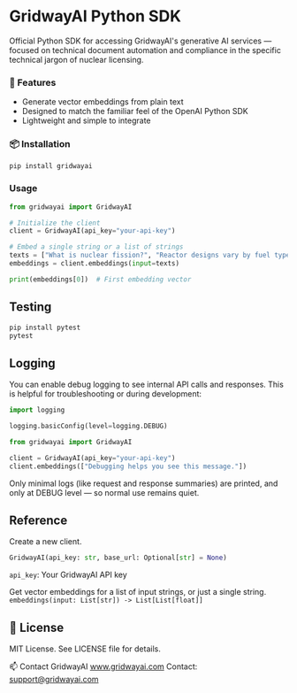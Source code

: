 # GridwayAI Python SDK

Official Python SDK for accessing GridwayAI's generative AI services — focused on technical document automation and compliance in the specific technical jargon of nuclear licensing.

### 🚀 Features

- Generate vector embeddings from plain text
- Designed to match the familiar feel of the OpenAI Python SDK
- Lightweight and simple to integrate

### 📦 Installation

```bash
pip install gridwayai
```

### Usage
```python
from gridwayai import GridwayAI

# Initialize the client
client = GridwayAI(api_key="your-api-key")

# Embed a single string or a list of strings
texts = ["What is nuclear fission?", "Reactor designs vary by fuel type."]
embeddings = client.embeddings(input=texts)

print(embeddings[0])  # First embedding vector
```

## Testing
```python
pip install pytest
pytest
```

## Logging
You can enable debug logging to see internal API calls and responses. This is helpful for troubleshooting or during development:

```python
import logging

logging.basicConfig(level=logging.DEBUG)

from gridwayai import GridwayAI

client = GridwayAI(api_key="your-api-key")
client.embeddings(["Debugging helps you see this message."])
```
Only minimal logs (like request and response summaries) are printed, and only at DEBUG level — so normal use remains quiet.


## Reference
Create a new client.
```python
GridwayAI(api_key: str, base_url: Optional[str] = None)
```
`api_key`: Your GridwayAI API key

Get vector embeddings for a list of input strings, or just a single string.
`embeddings(input: List[str]) -> List[List[float]]`

## 🤝 License
MIT License. See LICENSE file for details.

📫 Contact
GridwayAI
www.gridwayai.com
Contact: support@gridwayai.com
